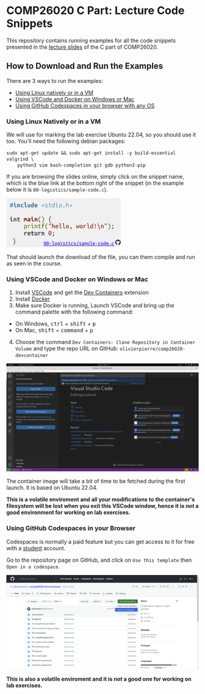 # COMP26020 C Part: Lecture Code Snippets

This repository contains running examples for all the code snippets presented
in the [lecture slides](https://olivierpierre.github.io/comp26020-lectures/) of
the C part of COMP26020.

## How to Download and Run the Examples

There are 3 ways to run the examples:
- [Using Linux natively or in a VM](#using-linux-natively-or-in-a-vm)
- [Using VSCode and Docker on Windows or Mac](#using-vscode-and-docker-on-windows-or-mac)
- [Using GitHub Codespaces in your browser with any OS](#using-github-codespaces-in-your-browser)

### Using Linux Natively or in a VM

We will use for marking the lab exercise Ubuntu 22.04, so you should use it too.
You'll need the following debian packages:
```
sudo apt-get update && sudo apt-get install -y build-essential valgrind \
    python3 vim bash-completion git gdb python3-pip
```

If you are browsing the slides online, simply click on the snippet name, which
is the blue link at the bottom right of the snippet (in the example below it is
`00-logistics/sample-code.c`).

<img width="300" src="include/sample-snippet.png">

That should launch the download of the file, you can them compile and run as
seen in the course.

### Using VSCode and Docker on Windows or Mac

1. Install [VSCode](https://code.visualstudio.com/download) and get the
  [Dev Containers](https://marketplace.visualstudio.com/items?itemName=ms-vscode-remote.remote-containers)
  extension
2. Install [Docker](https://docs.docker.com/get-docker/)
3. Make sure Docker is running, Launch VSCode and bring up the command palette
   with the following command:
  - On Windows, <kbd>ctrl</kbd> + <kbd>shift</kbd> + <kbd>p</kbd>
  - On Mac, <kbd>shift</kbd> + <kbd>command</kbd> + <kbd>p</kbd>
4. Choose the command `Dev Containers: Clone Repository in Container Volume`
   and type the repo URL on GitHub: `olivierpierre/comp26020-devcontainer`

<img width="800" src="include/vscode-launch-devcontainer.png" href="include/vscode-launch-devcontainer.png">

The container image will take a bit of time to be fetched during the first
launch. It is based on Ubuntu 22.04.

**This is a volatile enviroment and all your modifications to the container's
filesystem will be lost when you exit this VSCode window, hence it is *not* a
good environment for working on lab exercises.**

### Using GitHub Codespaces in your Browser

Codespaces is normally a paid feature but you can get access to it for free with
a [student](https://education.github.com/pack/?WT.mc_id=academic-81409-leestott)
account.

Go to the repository page on GitHub, and click on `Use this template` then
`Open in a codespace`.

<img width="800" src="include/launch-codespaces.png" href="include/launch-codespaces.png">

**This is also a volatile enviroment and it is *not* a good one for working on
lab exercises.**
